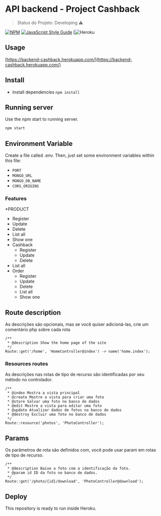 # API backend - Project Cashback
> Status do Projeto: Developing :warning:

[![NPM](https://img.shields.io/npm/v/@fdaciuk/use-timer.svg)](https://www.npmjs.com/package/@fdaciuk/use-timer) [![JavaScript Style Guide](https://img.shields.io/badge/code_style-standard-brightgreen.svg)](https://standardjs.com) [![Heroku](https://heroku-badge.herokuapp.com/?app=heroku-badge)


## Usage
[https://backend-cashback.herokuapp.com/](https://backend-cashback.herokuapp.com/)

## Install
* Install dependencies `npm install`
## Running server
Use the npm start to running server.
```bash
npm start
```
## Environment Variable
Create a file called .env. Then, just set some environment variables within this file:
* `PORT`
* `MONGO_URL`
* `MONGO_DB_NAME`
* `CORS_ORIGINS`

### Features

*PRODUCT
  * Register
  * Update
  * Delete
  * List all
  * Show one
* Cashback
  * Register
  * Update
  * Delete
 * List all
* Order
  * Register
  * Update
  * Delete
  * List all
  * Show one

## Route description
As descrições são opcionais, mas se você quiser adicioná-las, crie um comentário php sobre cada rota
```
/**
 * @description Show the home page of the site
 */
Route::get('/home', 'HomeController@index') -> name('home.index');
```

### Resources routes
As descrições nas rotas de tipo de recurso são identificadas por seu método no controlador.
```
/**
 * @index Mostra a vista principal
 * @create Mostre a vista para criar uma foto
 * @store Salvar uma foto no banco de dados
 * @edit Mostre a vista para editar uma foto
 * @update Atualizar dados de fotos no banco de dados
 * @destroy Excluir uma foto no banco de dados
 */
Route::resource('photos', 'PhotoController');
```

## Params
Os parâmetros de rota são definidos com, você pode usar param em rotas de tipo de recurso.
```
/**
 * @description Baixe a foto com a identificação da foto.
 * @param id ID da foto no banco de dados.
 */
Route::get('/photo/{id}/download', 'PhotoController@download');
```

## Deploy
This repository is ready to run inside Heroku.
